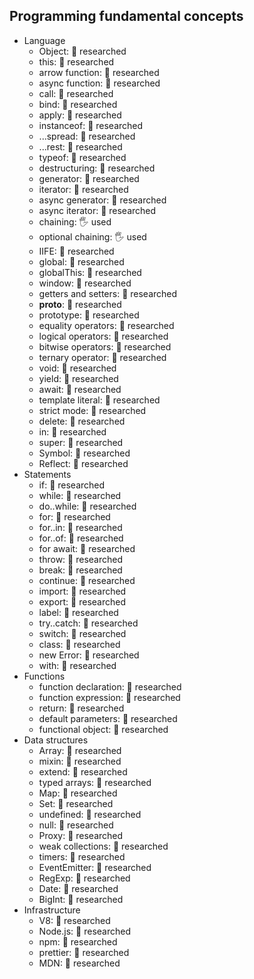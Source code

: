 ## Programming fundamental concepts

- Language
  - Object: 🔬 researched 
  - this: 🔬 researched 
  - arrow function: 🔬 researched 
  - async function: 🔬 researched 
  - call: 🔬 researched 
  - bind: 🔬 researched 
  - apply: 🔬 researched 
  - instanceof: 🔬 researched 
  - ...spread: 🔬 researched 
  - ...rest: 🔬 researched 
  - typeof: 🔬 researched 
  - destructuring: 🔬 researched 
  - generator: 🔬 researched 
  - iterator: 🔬 researched 
  - async generator: 🔬 researched 
  - async iterator: 🔬 researched 
  - chaining: 🖐️ used
  - optional chaining: 🖐️ used
  - IIFE: 🔬 researched 
  - global: 🔬 researched 
  - globalThis: 🔬 researched 
  - window: 🔬 researched 
  - getters and setters: 🔬 researched 
  - __proto__: 🔬 researched 
  - prototype: 🔬 researched 
  - equality operators: 🔬 researched 
  - logical operators: 🔬 researched 
  - bitwise operators: 🔬 researched 
  - ternary operator: 🔬 researched 
  - void: 🔬 researched 
  - yield: 🔬 researched 
  - await: 🔬 researched 
  - template literal: 🔬 researched 
  - strict mode: 🔬 researched 
  - delete: 🔬 researched 
  - in: 🔬 researched 
  - super: 🔬 researched 
  - Symbol: 🔬 researched 
  - Reflect: 🔬 researched 
- Statements
  - if: 🔬 researched 
  - while: 🔬 researched 
  - do..while: 🔬 researched 
  - for: 🔬 researched 
  - for..in: 🔬 researched 
  - for..of: 🔬 researched 
  - for await: 🔬 researched 
  - throw: 🔬 researched 
  - break: 🔬 researched 
  - continue: 🔬 researched 
  - import: 🔬 researched 
  - export: 🔬 researched 
  - label: 🔬 researched 
  - try..catch: 🔬 researched 
  - switch: 🔬 researched 
  - class: 🔬 researched 
  - new Error: 🔬 researched 
  - with: 🔬 researched 
- Functions
  - function declaration: 🔬 researched 
  - function expression: 🔬 researched 
  - return: 🔬 researched 
  - default parameters: 🔬 researched 
  - functional object: 🔬 researched 
- Data structures
  - Array: 🔬 researched 
  - mixin: 🔬 researched 
  - extend: 🔬 researched 
  - typed arrays: 🔬 researched 
  - Map: 🔬 researched 
  - Set: 🔬 researched 
  - undefined: 🔬 researched 
  - null: 🔬 researched 
  - Proxy: 🔬 researched 
  - weak collections: 🔬 researched 
  - timers: 🔬 researched 
  - EventEmitter: 🔬 researched 
  - RegExp: 🔬 researched 
  - Date: 🔬 researched 
  - BigInt: 🔬 researched 
- Infrastructure
  - V8: 🔬 researched 
  - Node.js: 🔬 researched 
  - npm: 🔬 researched 
  - prettier: 🔬 researched 
  - MDN: 🔬 researched 